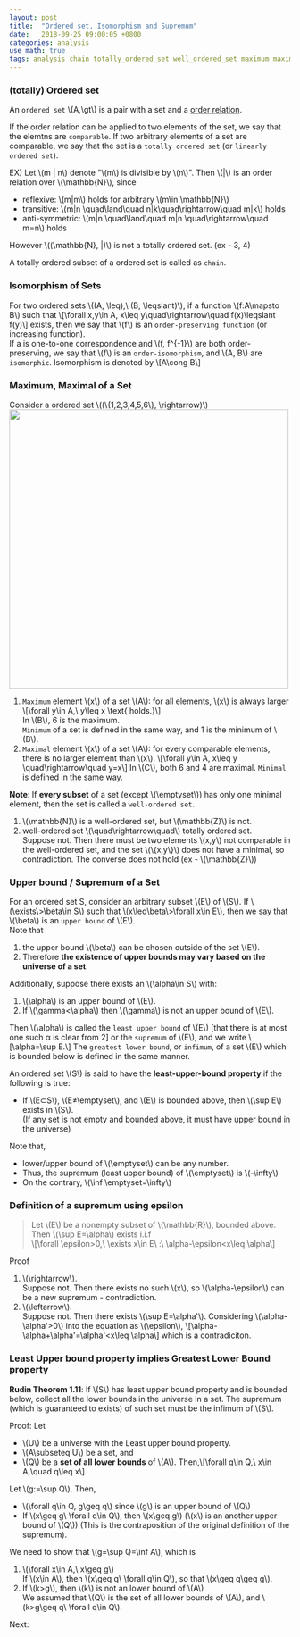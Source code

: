 ```yaml
---
layout: post
title:  "Ordered set, Isomorphism and Supremum"
date:   2018-09-25 09:00:05 +0800
categories: analysis
use_math: true
tags: analysis chain totally_ordered_set well_ordered_set maximum maximal supremum least_upper_bound_property
---
```


### (totally) Ordered set

An `ordered set` \\(A,\gt\\) is a pair with a set and a <a href="{{site.url}}/analysis/2018/09/24/relation.html#order" target="_blank">order relation</a>. 

If the order relation can be applied to two elements of the set, we say that the elemtns are `comparable`. If two arbitrary elements of a set are comparable, we say that the set is a `totally ordered set` (or `linearly ordered set`).

EX) Let \\(m \| n\\) denote "\\(m\\) is divisible by \\(n\\)". Then \\(\|\\) is an order relation over \\(\mathbb\{N\}\\), since
* reflexive: \\(m\|m\\) holds for arbitrary \\(m\in \mathbb\{N\}\\)
* transitive: \\(m\|n \quad\land\quad n\|k\quad\rightarrow\quad m\|k\\) holds 
* anti-symmetric: \\(m\|n \quad\land\quad m\|n \quad\rightarrow\quad m=n\\) holds

However \\((\mathbb\{N\}, \|)\\) is not a totally ordered set. (ex - 3, 4)

A totally ordered subset of a ordered set is called as `chain`.


### Isomorphism of Sets

For two ordered sets \\((A, \leq),\\ (B, \leqslant)\\), if a function \\(f:A\mapsto B\\) such that
\\[\forall x,y\in A, x\leq y\quad\rightarrow\quad f(x)\leqslant f(y)\\]
exists, then we say that \\(f\\) is an `order-preserving function` (or increasing function).  
If a is one-to-one correspondence and \\(f, f^\{-1\}\\) are both order-preserving, we say that \\(f\\) is an `order-isomorphism`, and \\(A, B\\) are `isomorphic`. Isomorphism is denoted by
\\[A\cong B\\]


<h3 id="maximum">Maximum, Maximal of a Set</h3>

Consider a ordered set \\((\\{1,2,3,4,5,6\\}, \rightarrow)\\)  
<img src="{{ site.url }}/images/math/iso.png" class="center" style="width:500px"/>  

1. `Maximum` element \\(x\\) of a set \\(A\\): for all elements, \\(x\\) is always larger
\\[\forall y\in A,\\ y\leq x \text\{ holds.\}\\]  
In \\(B\\), 6 is the maximum.  
`Minimum` of a set is defined in the same way, and 1 is the minimum of \\(B\\).
2. `Maximal` element \\(x\\) of a set \\(A\\): for every comparable elements, there is no larger element than \\(x\\).
\\[\forall y\in A, x\leq y \quad\rightarrow\quad y=x\\]
In \\(C\\), both 6 and 4 are maximal. `Minimal` is defined in the same way.

__Note__: If __every subset__ of a set (except \\(\emptyset\\)) has only one minimal element, then the set is called a `well-ordered set`.
1. \\(\mathbb\{N\}\\) is a well-ordered set, but \\(\mathbb\{Z\}\\) is not.
2. well-ordered set \\(\quad\rightarrow\quad\\) totally ordered set.  
Suppose not. Then there must be two elements \\(x,y\\) not comparable in the well-ordered set, and the set \\(\\{x,y\\}\\) does not have a minimal, so contradiction. The converse does not hold (ex - \\(\mathbb\{Z\}\\))


### Upper bound / Supremum of a Set

For an ordered set S, consider an arbitrary subset \\(E\\) of \\(S\\).
If \\(\exists\\>\beta\in S\\) such that \\(x\leq\beta\\>\forall x\in E\\), then we say that \\(\beta\\) is an `upper bound` of \\(E\\).  
Note that 
1. the upper bound \\(\beta\\) can be chosen outside of the set \\(E\\). 
2. Therefore __the existence of upper bounds may vary based on the universe of a set__.


Additionally, suppose there exists an \\(\alpha\in S\\) with:  
1. \\(\alpha\\) is an upper bound of \\(E\\).
2. If \\(\gamma<\alpha\\) then \\(\gamma\\) is not an upper bound of \\(E\\).  

Then \\(\alpha\\) is called the `least upper bound` of \\(E\\) [that there is at most one such α is clear from 2] or the `supremum` of \\(E\\), and we write
\\[\alpha=\sup E.\\]
The `greatest lower bound`, or `infimum`, of a set \\(E\\) which is bounded below is defined in the same manner.

An ordered set \\(S\\) is said to have the __least-upper-bound property__ if the following is true:
* If \\(E⊂S\\), \\(E≠\emptyset\\), and \\(E\\) is bounded above, then \\(\sup ⁡E\\) exists in \\(S\\).  
(If any set is not empty and bounded above, it must have upper bound in the universe)  

Note that,
* lower/upper bound of \\(\emptyset\\) can be any number.
* Thus, the supremum (least upper bound) of \\(\emptyset\\) is \\(-\infty\\)
* On the contrary, \\(\inf \emptyset=\infty\\)


### Definition of a supremum using epsilon
> Let \\(E\\) be a nonempty subset of \\(\mathbb\{R\}\\), bounded above.  
Then \\(\sup E=\alpha\\) exists i.i.f  
\\[\forall \epsilon>0,\\ \exists x\in E\\ :\\ \alpha-\epsilon<x\leq \alpha\\]

Proof
1. \\(\rightarrow\\).  
Suppose not. Then there exists no such \\(x\\), so \\(\alpha-\epsilon\\) can be a new supremum - contradiction.
2. \\(\leftarrow\\).  
Suppose not. Then there exists \\(\sup E=\alpha'\\). Considering \\(\alpha-\alpha'>0\\) into the equation as \\(\epsilon\\),
\\[\alpha-\alpha+\alpha'=\alpha'<x\leq \alpha\\]
which is a contradiciton.


<h3 id="lub_lbp"> Least Upper bound property implies Greatest Lower Bound property</h3>

__Rudin Theorem 1.11__: If \\(S\\) has least upper bound property and is bounded below, collect all the lower bounds in the universe in a set. The supremum (which is guaranteed to exists) of such set must be the infimum of \\(S\\).

Proof: Let 
* \\(U\\) be a universe with the Least upper bound property.
* \\(A\subseteq U\\) be a set, and
* \\(Q\\) be a __set of all lower bounds__ of \\(A\\). Then,\\[\forall q\in Q,\\ x\in A,\quad q\leq x\\]

Let \\(g:=\sup Q\\). Then,
* \\(\forall q\in Q, g\geq q\\) since \\(g\\) is an upper bound of \\(Q\\)  
* If \\(x\geq g\\ \forall q\in Q\\), then \\(x\geq g\\) (\\(x\\) is an another upper bound of \\(Q\\)) (This is the contraposition of the original definition of the supremum).

We need to show that \\(g=\sup Q=\inf A\\), which is
1. \\(\forall x\in A,\\ x\geq g\\)  
If \\(x\in A\\), then \\(x\geq q\\ \forall q\in Q\\), so that \\(x\geq q\geq g\\).
2. If \\(k>g\\), then \\(k\\) is not an lower bound of \\(A\\)  
We assumed that \\(Q\\) is the set of all lower bounds of \\(A\\), and \\(k>g\geq q\\ \forall q\in Q\\).

Next:  

